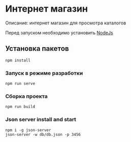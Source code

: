 # Интернет магазин

Описание: интернет магазин для просмотра каталогов

Перед запуском необходимо установить [NodeJs](https://nodejs.org/en/)

## Установка пакетов
```
npm install
```

### Запуск в режиме разработки
```
npm run serve
```

### Сборка проекта
```
npm run build
```

### Json server install and start
```
npm i -g json-server
json-server -w db/db.json -p 3456
```
